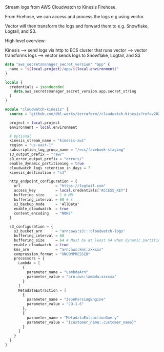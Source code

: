 Stream logs from AWS Cloudwatch to Kinesis Firehose.

From Firehose, we can access and process the logs e.g using vector.

Vector will then transform the logs and forward them to e.g. Snowflake, Logtail, and S3.

High level overview:

Kinesis --> send logs via http to ECS cluster that runs vector --> vector transforms logs --> vector sends logs to Snowflake, Logtail, and S3

```terraform
data "aws_secretsmanager_secret_version" "app" {
  name = "${local.project}/app/${local.environment}"
}

locals {
  credentials = jsondecode(
    data.aws_secretsmanager_secret_version.app.secret_string
  )
}

module "cloudwatch-kinesis" {
  source = "github.com/dbl-works/terraform//cloudwatch-kinesis?ref=v2023.03.30"

  project = local.project
  environment = local.environment

  # Optional
  kinesis_stream_name = "kinesis-aws"
  region = "us-east-1"
  subscription_log_group_name = "/ecs/facebook-staging"
  s3_output_prefix = "raw/"
  s3_error_output_prefix = "errors/"
  enable_dynamic_partitioning = true
  cloudwatch_logs_retention_in_days = 7
  kinesis_destination = "s3"

  http_endpoint_configuration = {
    url                = "https://logtail.com"
    access_key         = local.credentials["ACCESS_KEY"]
    buffering_size     = 1 # MB
    buffering_interval = 60 # s
    s3_backup_mode     = 'AllData'
    enable_cloudwatch  = true
    content_encoding   = "NONE"
  }

  s3_configuration = {
    s3_bucket_arn      = "arn:aws:s3:::cloudwatch-logs"
    buffering_interval = 60
    buffering_size     = 64 # Must be at least 64 when dynamic partitioning
    enable_cloudwatch  = true
    kms_arn            = "arn:aws:kms:xxxxxx"
    compression_format = "UNCOMPRESSED"
    processors = {
      Lambda = [
        {
          parameter_name = "LambdaArn"
          parameter_value = "arn:aws:lambda:xxxxxx"
        }
      ]
      MetadataExtraction = [
        {
          parameter_name = "JsonParsingEngine"
          parameter_value = "JQ-1.6"
        },
        {
          parameter_name = "MetadataExtractionQuery"
          parameter_value = "{customer_name:.customer_name}"
        }
      ]
    }
  }
}
```
